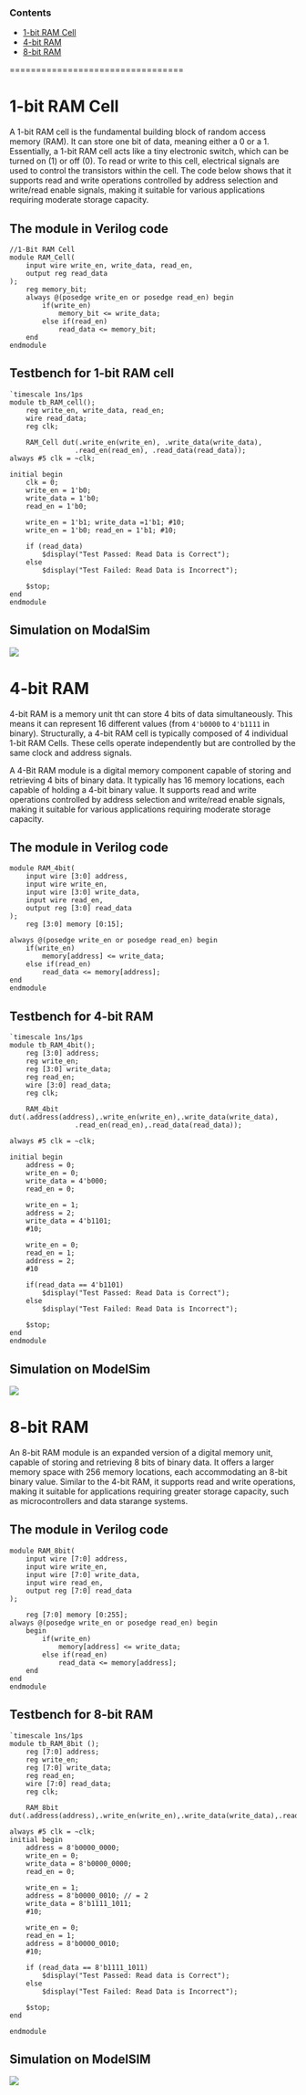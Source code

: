### Contents
- [1-bit RAM Cell](#1bitram)
- [4-bit RAM](#4bitram)
- [8-bit RAM](#8bitram)

=================================

<a name="1bitram"></a>
# 1-bit RAM Cell

A 1-bit RAM cell is the fundamental building block of random access memory (RAM). It can store one bit of data, meaning either a 0 or a 1. Essentially, a 1-bit RAM cell acts like a tiny electronic switch, which can be turned on (1) or off (0). To read or write to this cell, electrical signals are used to control the transistors within the cell.
The code below shows that it supports read and write operations controlled by address selection and write/read enable signals, making it suitable for various applications requiring moderate storage capacity. 

## The module in Verilog code
```
//1-Bit RAM Cell
module RAM_Cell(
	input wire write_en, write_data, read_en,
	output reg read_data
);
	reg memory_bit;
	always @(posedge write_en or posedge read_en) begin
		if(write_en)
			memory_bit <= write_data;
		else if(read_en)
			read_data <= memory_bit;
	end
endmodule 
```
## Testbench for 1-bit RAM cell
```
`timescale 1ns/1ps
module tb_RAM_cell();
	reg write_en, write_data, read_en;
	wire read_data;
	reg clk;
	
	RAM_Cell dut(.write_en(write_en), .write_data(write_data),
				.read_en(read_en), .read_data(read_data));
always #5 clk = ~clk;

initial begin
	clk = 0;
	write_en = 1'b0;
	write_data = 1'b0;
	read_en = 1'b0;
	
	write_en = 1'b1; write_data =1'b1; #10;
	write_en = 1'b0; read_en = 1'b1; #10;
	
	if (read_data)
		$display("Test Passed: Read Data is Correct");
	else
		$display("Test Failed: Read Data is Incorrect");
	
	$stop;
end
endmodule 
```
## Simulation on ModalSim
<img src=https://i.imgur.com/YBWnuKn.png>

<a name="4bitram"></a>
# 4-bit RAM
4-bit RAM is a memory unit tht can store 4 bits of data simultaneously. This means it can represent 16 different values (from `4'b0000` to `4'b1111` in binary).
Structurally, a 4-bit RAM cell is typically composed of 4 individual 1-bit RAM Cells. These cells operate independently but are controlled by the same clock and address signals. 

A 4-Bit RAM module is a digital memory component capable of storing and retrieving 4 bits of binary data. It typically has 16 memory locations, each capable of holding a 4-bit binary value. It supports read and write operations controlled by address selection and write/read enable signals, making it suitable for various applications requiring moderate storage capacity.

## The module in Verilog code
```
module RAM_4bit(
	input wire [3:0] address,
	input wire write_en,
	input wire [3:0] write_data,
	input wire read_en,
	output reg [3:0] read_data
);
	reg [3:0] memory [0:15];

always @(posedge write_en or posedge read_en) begin
	if(write_en)
		memory[address] <= write_data;
	else if(read_en)
		read_data <= memory[address];
end
endmodule 
```
## Testbench for 4-bit RAM 
```
`timescale 1ns/1ps
module tb_RAM_4bit();
	reg [3:0] address;
	reg write_en;
	reg [3:0] write_data;
	reg read_en;
	wire [3:0] read_data;
	reg clk;
	
	RAM_4bit dut(.address(address),.write_en(write_en),.write_data(write_data),
				.read_en(read_en),.read_data(read_data));
				
always #5 clk = ~clk;

initial begin
	address = 0;
	write_en = 0;
	write_data = 4'b000;
	read_en = 0;
	
	write_en = 1;
	address = 2;
	write_data = 4'b1101;
	#10;
	
	write_en = 0;
	read_en = 1;
	address = 2;
	#10 
	
	if(read_data == 4'b1101)
		$display("Test Passed: Read Data is Correct");
	else
		$display("Test Failed: Read Data is Incorrect");
	
	$stop;
end
endmodule 
```
## Simulation on ModelSim
<img src=https://i.imgur.com/cJCsYkA.png>

<a name="8bitram"></a>
# 8-bit RAM

An 8-bit RAM module is an expanded version of a digital memory unit, capable of storing and retrieving 8 bits of binary data. It offers a larger memory space with 256 memory locations, each accommodating an 8-bit binary value. Similar to the 4-bit RAM, it supports read and write operations, making it suitable for applications requiring greater storage capacity, such as microcontrollers and data starange systems. 

## The module in Verilog code
```
module RAM_8bit(
	input wire [7:0] address,
	input wire write_en,
	input wire [7:0] write_data,
	input wire read_en,
	output reg [7:0] read_data
);

	reg [7:0] memory [0:255];
always @(posedge write_en or posedge read_en) begin
	begin 
		if(write_en)
			memory[address] <= write_data;
		else if(read_en)
			read_data <= memory[address];
	end
end
endmodule 
```

## Testbench for 8-bit RAM
```
`timescale 1ns/1ps
module tb_RAM_8bit ();
	reg [7:0] address;
	reg write_en;
	reg [7:0] write_data;
	reg read_en;
	wire [7:0] read_data;
	reg clk;
	
	RAM_8bit dut(.address(address),.write_en(write_en),.write_data(write_data),.read_en(read_en),.read_data(read_data));
	
always #5 clk = ~clk;
initial begin
	address = 8'b0000_0000;
	write_en = 0;
	write_data = 8'b0000_0000;
	read_en = 0;
	
	write_en = 1;
	address = 8'b0000_0010; // = 2
	write_data = 8'b1111_1011;
	#10;
	
	write_en = 0;
	read_en = 1;
	address = 8'b0000_0010;
	#10;
	
	if (read_data == 8'b1111_1011)
		$display("Test Passed: Read data is Correct");
	else 
		$display("Test Failed: Read Data is Incorrect");
	
	$stop;
end

endmodule
```
## Simulation on ModelSIM
<img src=https://i.imgur.com/WdDLty5.png>
